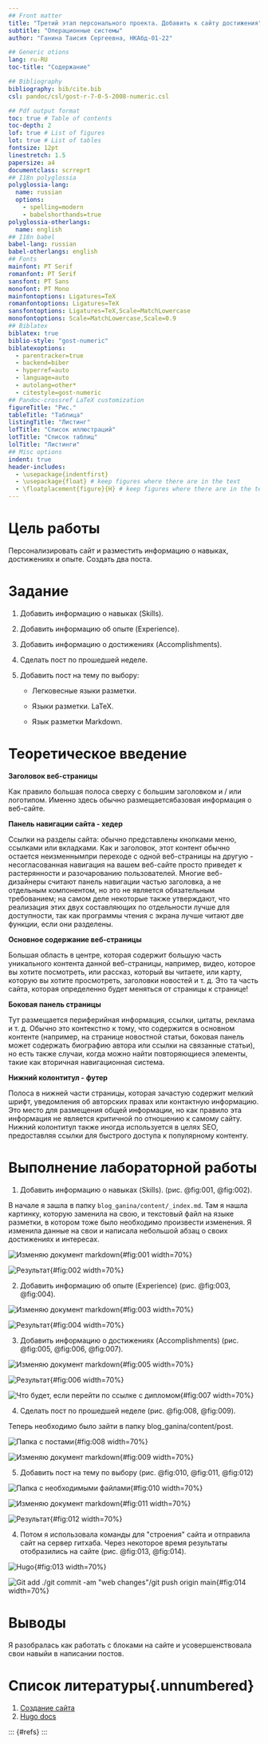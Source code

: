 ```yaml
---
## Front matter
title: "Третий этап персонального проекта. Добавить к сайту достижения"
subtitle: "Операционные системы"
author: "Ганина Таисия Сергеевна, НКАбд-01-22"

## Generic otions
lang: ru-RU
toc-title: "Содержание"

## Bibliography
bibliography: bib/cite.bib
csl: pandoc/csl/gost-r-7-0-5-2008-numeric.csl

## Pdf output format
toc: true # Table of contents
toc-depth: 2
lof: true # List of figures
lot: true # List of tables
fontsize: 12pt
linestretch: 1.5
papersize: a4
documentclass: scrreprt
## I18n polyglossia
polyglossia-lang:
  name: russian
  options:
	- spelling=modern
	- babelshorthands=true
polyglossia-otherlangs:
  name: english
## I18n babel
babel-lang: russian
babel-otherlangs: english
## Fonts
mainfont: PT Serif
romanfont: PT Serif
sansfont: PT Sans
monofont: PT Mono
mainfontoptions: Ligatures=TeX
romanfontoptions: Ligatures=TeX
sansfontoptions: Ligatures=TeX,Scale=MatchLowercase
monofontoptions: Scale=MatchLowercase,Scale=0.9
## Biblatex
biblatex: true
biblio-style: "gost-numeric"
biblatexoptions:
  - parentracker=true
  - backend=biber
  - hyperref=auto
  - language=auto
  - autolang=other*
  - citestyle=gost-numeric
## Pandoc-crossref LaTeX customization
figureTitle: "Рис."
tableTitle: "Таблица"
listingTitle: "Листинг"
lofTitle: "Список иллюстраций"
lotTitle: "Список таблиц"
lolTitle: "Листинги"
## Misc options
indent: true
header-includes:
  - \usepackage{indentfirst}
  - \usepackage{float} # keep figures where there are in the text
  - \floatplacement{figure}{H} # keep figures where there are in the text
---
```


# Цель работы

Персонализировать сайт и разместить информацию о навыках, достижениях и опыте. Создать два поста.

# Задание

1. Добавить информацию о навыках (Skills).
2. Добавить информацию об опыте (Experience).
3. Добавить информацию о достижениях (Accomplishments).
4. Сделать пост по прошедшей неделе.
5. Добавить пост на тему по выбору:

    - Легковесные языки разметки.
    
    - Языки разметки. LaTeX.
    
    - Язык разметки Markdown.
	
# Теоретическое введение

**Заголовок веб-страницы**

Как правило большая полоса сверху с большим заголовком и / или логотипом. Именно здесь обычно размещаетсябазовая информация о веб-сайте.

**Панель навигации сайта - хедер**

Ссылки на разделы сайта: обычно представлены кнопками меню, ссылками или вкладками. Как и заголовок, этот контент обычно остается неизменнымпри переходе с одной веб-страницы на другую - несогласованная навигация на вашем веб-сайте просто приведет к растерянности и разочарованию пользователей. Многие веб-дизайнеры считают панель навигации частью заголовка, а не отдельным компонентом, но это не является обязательным требованием; на самом деле некоторые также утверждают, что реализация этих двух составляющих по отдельности лучше для доступности, так как программы чтения с экрана лучше читают две функции, если они разделены.

**Основное содержание веб-страницы**

Большая область в центре, которая содержит большую часть уникального контента данной веб-страницы, например, видео, которое вы хотите посмотреть, или рассказ, который вы читаете, или карту, которую вы хотите просмотреть, заголовки новостей и т. д. Это та часть сайта, которая определенно будет меняться от страницы к странице!

**Боковая панель страницы**

Тут размещается периферийная информация, ссылки, цитаты, реклама и т. д. Обычно это контекстно к тому, что содержится в основном контенте (например, на странице новостной статьи, боковая панель может содержать биографию автора или ссылки на связанные статьи), но есть также случаи, когда можно найти повторяющиеся элементы, такие как вторичная навигационная система.

**Нижний колонтитул - футер**

Полоса в нижней части страницы, которая зачастую содержит мелкий шрифт, уведомления об авторских правах или контактную информацию. Это место для размещения общей информации, но как правило эта информация не является критичной по отношению к самому сайту. Нижний колонтитул также иногда используется в целях SEO, предоставляя ссылки для быстрого доступа к популярному контенту.

# Выполнение лабораторной работы

1. Добавить информацию о навыках (Skills). (рис. @fig:001, @fig:002).

В начале я зашла в папку `blog_ganina/content/_index.md`. Там я нашла картинку, которую заменила на свою, и текстовый файл на языке разметки, в котором тоже было необходимо произвести изменения. Я изменила данные на свои и написала небольшой абзац о своих достижениях и интересах.

![Изменяю документ markdown](image/7.png){#fig:001 width=70%}

![Результат](image/3.png){#fig:002 width=70%}

2. Добавить информацию об опыте (Experience) (рис. @fig:003, @fig:004).

![Изменяю документ markdown](image/8.png){#fig:003 width=70%}

![Результат](image/4.png){#fig:004 width=70%}

3. Добавить информацию о достижениях (Accomplishments)  (рис. @fig:005, @fig:006, @fig:007).

![Изменяю документ markdown](image/9.png){#fig:005 width=70%}

![Результат](image/5.png){#fig:006 width=70%}

![Что будет, если перейти по ссылке с дипломом](image/10.png){#fig:007 width=70%}

4. Сделать пост по прошедшей неделе (рис. @fig:008, @fig:009).

Теперь необходимо было зайти в папку blog_ganina/content/post. 

![Папка с постами](image/11.png){#fig:008 width=70%}

![Изменяю документ markdown](image/12.png){#fig:009 width=70%}

5. Добавить пост на тему по выбору (рис. @fig:010, @fig:011, @fig:012)

![Папка с необходимыми файлами](image/11.png){#fig:010 width=70%}

![Изменяю документ markdown](image/13.png){#fig:011 width=70%}

![Результат](image/6.png){#fig:012 width=70%}


4. Потом я использовала команды для "строения" сайта и отправила сайт на сервер гитхаба. Через некоторое время результаты отобразились на сайте (рис. @fig:013, @fig:014).

![Hugo](image/1.png){#fig:013 width=70%}

![Git add ./git commit -am "web changes"/git push origin main](image/2.png){#fig:014 width=70%}

# Выводы

Я разобралась как работать с блоками на сайте и усовершенствовала свои навыйи в написании постов.

# Список литературы{.unnumbered}

1. [Создание сайта](https://создание-сайта.net/news-new/structura-web-stranicy.html)
2. [Hugo docs](https://wowchemy.com/docs/)

::: {#refs}
:::
